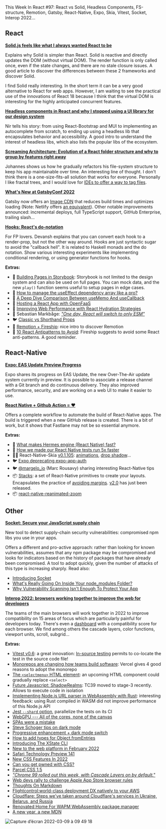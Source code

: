 This Week In React #97: React vs Solid, Headless Components, FS-structure, Remotion, Gatsby, React-Native, Expo, Skia, Vitest, Socket, Interop 2022...

## React

[**Solid.js feels like what I always wanted React to be**](https://typeofnan.dev/solid-js-feels-like-what-i-always-wanted-react-to-be/?utm_campaign=This%20Week%20In%20React&utm_medium=email&utm_source=Revue%20newsletter)

Explains why Solid is simpler than React. Solid is reactive and directly updates the DOM (without virtual DOM). The render function is only called once, even if the state changes, and there are no stale closure issues. A good article to discover the differences between these 2 frameworks and discover Solid.

I find Solid really interesting. In the short term it can be a very good alternative to React for web apps. However, I am waiting to see the practical use of the innovations of React 18 because I think that the virtual DOM is interesting for the highly anticipated concurrent features.

[**Headless components in React and why I stopped using a UI library for our design system**](https://medium.com/@nirbenyair/headless-components-in-react-and-why-i-stopped-using-ui-libraries-a8208197c268?utm_campaign=This%20Week%20In%20React&utm_medium=email&utm_source=Revue%20newsletter)

Nir tells his story: from using React-Bootstrap and MUI to implementing an autocomplete from scratch, to ending up using a headless lib that encapsulates behavior and accessibility. A good intro to understand the interest of headless libs, which also lists the popular libs of the ecosystem.

[**Screaming Architecture: Evolution of a React folder structure and why to group by features right away**](https://profy.dev/article/react-folder-structure?utm_campaign=This%20Week%20In%20React&utm_medium=email&utm_source=Revue%20newsletter)

Johannes shows us how he gradually refactors his file-system structure to keep his app maintainable over time. An interesting line of thought. I don't think there is a one-size-fits-all solution that works for everyone. Personally I like fractal trees, and I would love for [IDEs to offer a way to tag files](https://twitter.com/sebastienlorber/status/1501204809193566220?utm_campaign=This%20Week%20In%20React&utm_medium=email&utm_source=Revue%20newsletter).

[**What's New at GatsbyConf 2022**](https://www.gatsbyjs.com/blog/whats-new-at-gatsbyconf-2022/?utm_campaign=This%20Week%20In%20React&utm_medium=email&utm_source=Revue%20newsletter)

Gatsby now offers an [Image CDN](https://www.gatsbyjs.com/blog/image-cdn-lightning-fast-image-processing-for-gatsby-cloud/?utm_campaign=This%20Week%20In%20React&utm_medium=email&utm_source=Revue%20newsletter) that reduces build times and optimizes loading (Note: Netlify offers [an equivalent](https://github.com/netlify/netlify-plugin-gatsby/blob/main/docs/image-cdn.md?utm_campaign=This%20Week%20In%20React&utm_medium=email&utm_source=Revue%20newsletter)). Other notable improvements announced: incremental deploys, full TypeScript support, GitHub Enterprise, trailing slash...

[**Hooks: React's do-notation**](https://devanshj.me/writings/hooks-reacts-do-notation?utm_campaign=This%20Week%20In%20React&utm_medium=email&utm_source=Revue%20newsletter)

For FP lovers. Devansh explains that you can convert each hook to a render-prop, but not the other way around. Hooks are just syntactic sugar to avoid the "callback hell". It is related to Haskell monads and the do notation. Show various interesting experiments like implementing conditional rendering, or using generator functions for hooks.

**Extras:**

-   📜 [Building Pages in Storybook](https://storybook.js.org/blog/building-pages-in-storybook/?utm_campaign=This%20Week%20In%20React&utm_medium=email&utm_source=Revue%20newsletter): Storybook is not limited to the design system and can also be used on full pages. You can mock data, and the new `play()` function seems useful to setup pages in edge cases.
-   📜 [How to manage the useEffect dependency array like a pro?](https://blog.bam.tech/developer-news/how-to-avoid-bugs-in-useeffect?utm_campaign=This%20Week%20In%20React&utm_medium=email&utm_source=Revue%20newsletter)
-   📜 [A Deep Dive Comparison Between useMemo And useCallback](https://www.chakshunyu.com/blog/a-deep-dive-comparison-between-usememo-and-usecallback/?utm_campaign=This%20Week%20In%20React&utm_medium=email&utm_source=Revue%20newsletter)
-   📜 [Hosting a React App with OpenFaaS](https://www.openfaas.com/blog/react-app/?utm_campaign=This%20Week%20In%20React&utm_medium=email&utm_source=Revue%20newsletter)
-   📜 [Improving Web Performance with React Hydration Strategies](https://medium.com/cdiscount-engineering/improving-web-performance-with-react-hydration-strategies-3117f71a1695?utm_campaign=This%20Week%20In%20React&utm_medium=email&utm_source=Revue%20newsletter)
-   🧵 Sebastian Markbåge: [*"One day, React will switch to only ESM"*](https://twitter.com/sebmarkbage/status/1498841717881151489?utm_campaign=This%20Week%20In%20React&utm_medium=email&utm_source=Revue%20newsletter)
-   🐦 [Classic vs Shorthand Props](https://twitter.com/tannerlinsley/status/1499773428739416068?utm_campaign=This%20Week%20In%20React&utm_medium=email&utm_source=Revue%20newsletter)
-   🎥 [Remotion + Fireship](https://www.youtube.com/watch?utm_campaign=This%20Week%20In%20React&utm_medium=email&utm_source=Revue%20newsletter&v=deg8bOoziaE): nice intro to discover Remotion
-   🎥 [10 React Antipatterns to Avoid](https://www.youtube.com/watch?utm_campaign=This%20Week%20In%20React&utm_medium=email&utm_source=Revue%20newsletter&v=b0IZo2Aho9Y): Fireship suggests to avoid some React anti-patterns. A good reminder.


## React-Native


[**Expo: EAS Update Preview Progress**](https://blog.expo.dev/eas-update-preview-progress-f504a30066fc?utm_campaign=This%20Week%20In%20React&utm_medium=email&utm_source=Revue%20newsletter)

Expo shares its progress on EAS Update, the new Over-The-Air update system currently in preview. It is possible to associate a release channel with a Git branch and do continuous delivery. They also improved performance, security, and are working on a web UI to make it easier to use.

[**React Native + Github Action = ❤️**](https://www.obytes.com/blog/react-native-github-action?utm_campaign=This%20Week%20In%20React&utm_medium=email&utm_source=Revue%20newsletter)

Offers a complete workflow to automate the build of React-Native apps. The build is triggered when a new GitHub release is created. There is a bit of work, but it shows that Fastlane may not be so essential anymore.

**Extras:**

-   📜 [What makes Hermes engine (React Native) fast?](https://medium.com/tilicholabs/what-makes-hermes-engine-react-native-fast-ac6fa5e3ad2e?utm_campaign=This%20Week%20In%20React&utm_medium=email&utm_source=Revue%20newsletter)
-   📜 [How we made our React Native tests run 5x faster](https://medium.com/life-at-chime/how-we-made-our-react-native-tests-run-5x-faster-ef94ce49a83c?utm_campaign=This%20Week%20In%20React&utm_medium=email&utm_source=Revue%20newsletter)
-   🧑‍🎨 React-Native-Skia [v0.1.105](https://twitter.com/wcandillon/status/1501170689134452737?utm_campaign=This%20Week%20In%20React&utm_medium=email&utm_source=Revue%20newsletter): [animations](https://twitter.com/wcandillon/status/1499367700581265409?utm_campaign=This%20Week%20In%20React&utm_medium=email&utm_source=Revue%20newsletter), [drop shadow](https://twitter.com/wcandillon/status/1499351714805264387?utm_campaign=This%20Week%20In%20React&utm_medium=email&utm_source=Revue%20newsletter)...
-   🐦 [Expo deprecating expo-app-auth](https://twitter.com/Baconbrix/status/1499852086900527104?utm_campaign=This%20Week%20In%20React&utm_medium=email&utm_source=Revue%20newsletter)
-   🐦 [@margelo_io](https://twitter.com/margelo_io?utm_campaign=This%20Week%20In%20React&utm_medium=email&utm_source=Revue%20newsletter) (Marc Rousavy) sharing interesting React-Native tips
-   📦 [Stacks](https://mobily.github.io/stacks/?utm_campaign=This%20Week%20In%20React&utm_medium=email&utm_source=Revue%20newsletter): a set of React-Native primitives to create your layouts. Encapsulates the practice of [avoiding margins](https://mxstbr.com/thoughts/margin/?utm_campaign=This%20Week%20In%20React&utm_medium=email&utm_source=Revue%20newsletter). [v2.0](https://github.com/mobily/stacks/releases/tag/v2.0.0?utm_campaign=This%20Week%20In%20React&utm_medium=email&utm_source=Revue%20newsletter) has just been released.
-   📦 [react-native-reanimated-zoom](https://github.com/intergalacticspacehighway/react-native-reanimated-zoom?utm_campaign=This%20Week%20In%20React&utm_medium=email&utm_source=Revue%20newsletter)


## Other

[**Socket: Secure your JavaScript supply chain**](https://socket.dev/?utm_campaign=This%20Week%20In%20React&utm_medium=email&utm_source=Revue%20newsletter)

New tool to detect supply-chain security vulnerabilities: compromised npm libs you use in your apps.

Offers a different and pro-active approach: rather than looking for known vulnerabilities, assumes that any npm package may be compromised and looks for indicators based on the history of packages that have already been compromised. A tool to adopt quickly, given the number of attacks of this type is increasing sharply. Read also:

-   [Introducing Socket](https://socket.dev/blog/introducing-socket?utm_campaign=This%20Week%20In%20React&utm_medium=email&utm_source=Revue%20newsletter)
-   [What's Really Going On Inside Your node_modules Folder?](https://socket.dev/blog/inside-node-modules?utm_campaign=This%20Week%20In%20React&utm_medium=email&utm_source=Revue%20newsletter)
-   [Why Vulnerability Scanning Isn't Enough To Protect Your App](https://socket.dev/blog/vuln-scanning-is-not-enough?utm_campaign=This%20Week%20In%20React&utm_medium=email&utm_source=Revue%20newsletter)

[**Interop 2022: browsers working together to improve the web for developers**](https://web.dev/interop-2022/?utm_campaign=This%20Week%20In%20React&utm_medium=email&utm_source=Revue%20newsletter)

The teams of the main browsers will work together in 2022 to improve compatibility on 15 areas of focus which are particularly painful for developers today. There's even a [dashboard](https://wpt.fyi/interop-2022?utm_campaign=This%20Week%20In%20React&utm_medium=email&utm_source=Revue%20newsletter) with a compatibility score for each browser. We find among others the cascade layers, color functions, viewport units, scroll, subgrid...

**Extras:**

-   [Vitest v0.6](https://github.com/vitest-dev/vitest/releases/tag/v0.6.0?utm_campaign=This%20Week%20In%20React&utm_medium=email&utm_source=Revue%20newsletter): a great innovation: [In-source testing](https://vitest.dev/guide/features.html?utm_campaign=This%20Week%20In%20React&utm_medium=email&utm_source=Revue%20newsletter#in-source-testing) permits to co-locate the test in the source code file!
-   [Monorepos are changing how teams build software](https://vercel.com/blog/monorepos-are-changing-how-teams-build-software?utm_campaign=This%20Week%20In%20React&utm_medium=email&utm_source=Revue%20newsletter): Vercel gives 4 good reasons to adopt the monorepo
-   [The `<selectmenu>` HTML element](https://css-tricks.com/the-selectmenu-element/?utm_campaign=This%20Week%20In%20React&utm_medium=email&utm_source=Revue%20newsletter): an upcoming HTML component could gradually replace `<select>`
-   [Future Javascript: ShadowRealms](https://fjolt.com/article/javascript-shadowrealms?utm_campaign=This%20Week%20In%20React&utm_medium=email&utm_source=Revue%20newsletter): TC39 moved to stage-3 recently. Allows to execute code in isolation
-   [Implementing Node.js URL parser in WebAssembly with Rust](https://www.yagiz.co/implementing-node-js-url-parser-in-webassembly-with-rust/?utm_campaign=This%20Week%20In%20React&utm_medium=email&utm_source=Revue%20newsletter): interesting feedback: using Rust compiled in WASM did not improve performance of this Node.js API
-   [Jest `--shard` option](https://github.com/facebook/jest/pull/12546?utm_campaign=This%20Week%20In%20React&utm_medium=email&utm_source=Revue%20newsletter), parallelize the tests on its CI
-   [WebGPU --- All of the cores, none of the canvas](https://surma.dev/things/webgpu/?utm_campaign=This%20Week%20In%20React&utm_medium=email&utm_source=Revue%20newsletter)
-   [SPAs were a mistake](https://gomakethings.com/spas-were-a-mistake/?utm_campaign=This%20Week%20In%20React&utm_medium=email&utm_source=Revue%20newsletter)
-   [Steve Schoger tips on dark mode](https://twitter.com/steveschoger/status/1499780794193166341?utm_campaign=This%20Week%20In%20React&utm_medium=email&utm_source=Revue%20newsletter)
-   [Progressive enhancement + dark mode switch](https://twitter.com/sebastienlorber/status/1500872668727451651?utm_campaign=This%20Week%20In%20React&utm_medium=email&utm_source=Revue%20newsletter)
-   [How to add types for Object.fromEntries](https://dev.to/svehla/typescript-object-fromentries-389c?utm_campaign=This%20Week%20In%20React&utm_medium=email&utm_source=Revue%20newsletter)
-   [Introducing The XState CLI](https://stately.ai/blog/introducing-the-xstate-cli?utm_campaign=This%20Week%20In%20React&utm_medium=email&utm_source=Revue%20newsletter)
-   [New to the web platform in February 2022](https://web.dev/web-platform-02-2022/?utm_campaign=This%20Week%20In%20React&utm_medium=email&utm_source=Revue%20newsletter)
-   [Safari Technology Preview 141](https://twitter.com/jensimmons/status/1499541941880565760?utm_campaign=This%20Week%20In%20React&utm_medium=email&utm_source=Revue%20newsletter)
-   [New CSS Features In 2022](https://www.smashingmagazine.com/2022/03/new-css-features-2022/?utm_campaign=This%20Week%20In%20React&utm_medium=email&utm_source=Revue%20newsletter)
-   [Can you get pwned with CSS?](https://scotthelme.co.uk/can-you-get-pwned-with-css/?utm_campaign=This%20Week%20In%20React&utm_medium=email&utm_source=Revue%20newsletter)
-   [Parcel CSS 1.5](https://github.com/parcel-bundler/parcel-css/releases/tag/v1.5.0?utm_campaign=This%20Week%20In%20React&utm_medium=email&utm_source=Revue%20newsletter)
-   [*"Chrome 99 rolled out this week, with Cascade Layers on by default."*](https://twitter.com/TerribleMia/status/1499830089952858117?utm_campaign=This%20Week%20In%20React&utm_medium=email&utm_source=Revue%20newsletter)
-   [Web devs rally to challenge Apple App Store browser rules](https://www.theregister.com/2022/02/28/apple_apps_challenge/?utm_campaign=This%20Week%20In%20React&utm_medium=email&utm_source=Revue%20newsletter)
-   [Thoughts On Markdown](https://www.smashingmagazine.com/2022/02/thoughts-on-markdown/?utm_campaign=This%20Week%20In%20React&utm_medium=email&utm_source=Revue%20newsletter)
-   [Flightcontrol:world-class deployment DX natively to your AWS](https://twitter.com/flybayer/status/1498640141904138241?utm_campaign=This%20Week%20In%20React&utm_medium=email&utm_source=Revue%20newsletter)
-   [Cloudflare: Steps we've taken around Cloudflare's services in Ukraine, Belarus, and Russia](https://blog.cloudflare.com/steps-taken-around-cloudflares-services-in-ukraine-belarus-and-russia/?utm_campaign=This%20Week%20In%20React&utm_medium=email&utm_source=Revue%20newsletter)
-   [Renovated Home For WAPM WebAssembly package manager](https://wasmer.io/posts/wapm-revamp?utm_campaign=This%20Week%20In%20React&utm_medium=email&utm_source=Revue%20newsletter)
-   [A new year, a new MDN](https://hacks.mozilla.org/2022/03/a-new-year-a-new-mdn/?utm_campaign=This%20Week%20In%20React&utm_medium=email&utm_source=Revue%20newsletter)

![Capture d’écran 2022-03-09 à 09 49 18](https://user-images.githubusercontent.com/749374/157408719-35509d35-c501-46e0-a387-687d10b3aeca.png)
